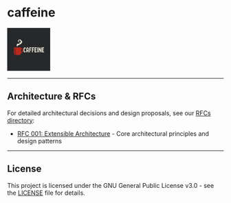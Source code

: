 # caffeine

<img src="images/caffeine_icon.png" alt="Caffeine Icon" width="100" height="100">

***

## Architecture & RFCs

For detailed architectural decisions and design proposals, see our [RFCs directory](rfcs/):

- [RFC 001: Extensible Architecture](rfcs/001_Extensible_Architecture.md) - Core architectural principles and design patterns
***

## License

This project is licensed under the GNU General Public License v3.0 - see the [LICENSE](LICENSE) file for details.

